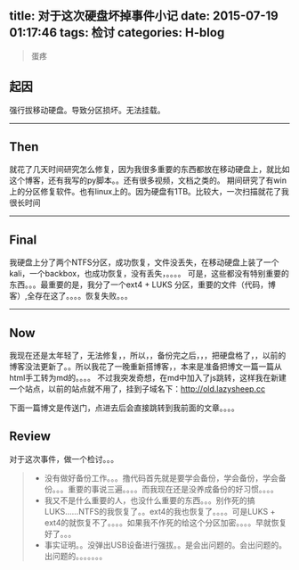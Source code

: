 title: 对于这次硬盘坏掉事件小记
date: 2015-07-19 01:17:46
tags: 检讨
categories: H-blog
---
> 蛋疼

<!--more-->

## 起因
  强行拔移动硬盘。导致分区损坏。无法挂载。
  
---

## Then
  就花了几天时间研究怎么修复，因为我很多重要的东西都放在移动硬盘上，就比如这个博客，还有我写的py脚本。。还有很多视频，文档之类的。
期间研究了有win上的分区修复软件。也有linux上的。因为硬盘有1TB。比较大，一次扫描就花了我很长时间

---

## Final
  我硬盘上分了两个NTFS分区，成功恢复，文件没丢失，在移动硬盘上装了一个kali，一个backbox，也成功恢复，没有丢失，。。。。
  可是，这些都没有特别重要的东西。。。最重要的是，我分了一个ext4 + LUKS 分区，重要的文件（代码，博客）,全存在这了。。。。恢复失败。。。
    
---

## Now
  我现在还是太年轻了，无法修复，，所以，，备份完之后，，，把硬盘格了，，以前的博客没法更新了。。所以我花了一晚重新搭博客，，本来是准备把博文一篇一篇从html手工转为md的。。。。
  不过我突发奇想，在md中加入了js跳转，这样我在新建一个站点，以前的站点就不用了，挂到子域名下：<http://old.lazysheep.cc>
    
  下面一篇博文是传送门，点进去后会直接跳转到我前面的文章。。。。
    
## Review   
  对于这次事件，做一个检讨。。。
 > * 没有做好备份工作。。。撸代码首先就是要学会备份，学会备份，学会备份。。。重要的事说三遍。。。。而我现在还是没养成备份的好习惯。。。。
 > * 我又不是什么重要的人，也没什么重要的东西。。。别作死的搞LUKS......NTFS的我恢复了。。ext4的我也恢复了。。。。可是LUKS + ext4的就恢复不了。。。。如果我不作死的给这个分区加密。。。。早就恢复好了。。。
 > * 事实证明。。没弹出USB设备进行强拔。。是会出问题的。会出问题的。出问题的。。。。。。。
  